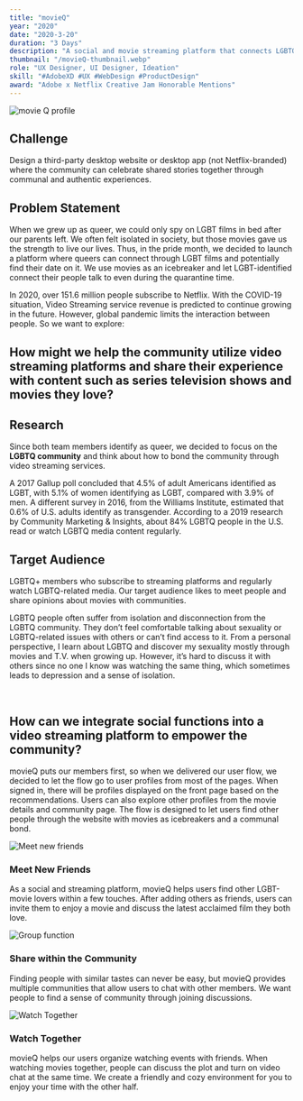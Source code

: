 ```yaml
---
title: "movieQ"
year: "2020"
date: "2020-3-20"
duration: "3 Days"
description: "A social and movie streaming platform that connects LGBTQ+ community members through movies. Collaborated with Kuanwen Chen"
thumbnail: "/movieQ-thumbnail.webp"
role: "UX Designer, UI Designer, Ideation"
skill: "#AdobeXD #UX #WebDesign #ProductDesign"
award: "Adobe x Netflix Creative Jam Honorable Mentions"
---
```


![movie Q profile](/movieQ/movieQ1.gif)

## Challenge

Design a third-party desktop website or desktop app (not Netflix-branded) where the community can celebrate shared stories together through communal and authentic experiences.

## Problem Statement

When we grew up as queer, we could only spy on LGBT films in bed after our parents left. We often felt isolated in society, but those movies gave us the strength to live our lives. Thus, in the pride month, we decided to launch a platform where queers can connect through LGBT films and potentially find their date on it. We use movies as an icebreaker and let LGBT-identified connect their people talk to even during the quarantine time.

In 2020, over 151.6 million people subscribe to Netflix. With the COVID-19 situation, Video Streaming service revenue is predicted to continue growing in the future. However, global pandemic limits the interaction between people. So we want to explore:

## How might we help the community utilize video streaming platforms and share their experience with content such as series television shows and movies they love?

## Research

Since both team members identify as queer, we decided to focus on the **LGBTQ community** and think about how to bond the community through video streaming services.

A 2017 Gallup poll concluded that 4.5% of adult Americans identified as LGBT, with 5.1% of women identifying as LGBT, compared with 3.9% of men. A different survey in 2016, from the Williams Institute, estimated that 0.6% of U.S. adults identify as transgender. According to a 2019 research by Community Marketing & Insights, about 84% LGBTQ people in the U.S. read or watch LGBTQ media content regularly.

## Target Audience

LGBTQ+ members who subscribe to streaming platforms and regularly watch LGBTQ-related media. Our target audience likes to meet people and share opinions about movies with communities.

LGBTQ people often suffer from isolation and disconnection from the LGBTQ community. They don’t feel comfortable talking about sexuality or LGBTQ-related issues with others or can’t find access to it. From a personal perspective, I learn about LGBTQ and discover my sexuality mostly through movies and T.V. when growing up. However, it’s hard to discuss it with others since no one I know was watching the same thing, which sometimes leads to depression and a sense of isolation.

<br />

## How can we integrate social functions into a video streaming platform to empower the community?

movieQ puts our members first, so when we delivered our user flow, we decided to let the flow go to user profiles from most of the pages. When signed in, there will be profiles displayed on the front page based on the recommendations. Users can also explore other profiles from the movie details and community page. The flow is designed to let users find other people through the website with movies as icebreakers and a communal bond.

![Meet new friends](/movieQ/movieQ4.gif)

### Meet New Friends

As a social and streaming platform, movieQ helps users find other LGBT-movie lovers within a few touches. After adding others as friends, users can invite them to enjoy a movie and discuss the latest acclaimed film they both love.

![Group function](/movieQ/movieQ2.gif)

### Share within the Community

Finding people with similar tastes can never be easy, but movieQ provides multiple communities that allow users to chat with other members. We want people to find a sense of community through joining discussions.

![Watch Together](/movieQ/movieQ3.gif)

### Watch Together

movieQ helps our users organize watching events with friends. When watching movies together, people can discuss the plot and turn on video chat at the same time. We create a friendly and cozy environment for you to enjoy your time with the other half.
